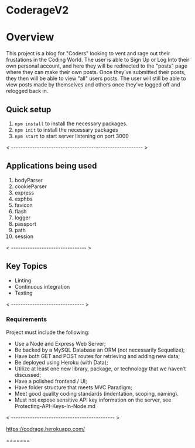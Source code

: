 # CoderageV2
 


# Overview
This project is a blog for "Coders" looking to vent and rage out their frustations in the Coding World. The user is able to Sign Up or Log Into their own personal account, and here they will be redirected to the "posts" page where they can make their own posts. Once they've submitted their posts, they then will be able to view "all" users posts. The user will still be able to view posts made by themselves and others once they've logged off and relogged back in.


## Quick setup
1. `npm install` to install the necessary packages.
2. `npm init` to install the necessary packages
3. `npm start` to start server listening on port 3000

< -------------------------------------------------------- >


## Applications being used
1. bodyParser
2. cookieParser
3. express
4. exphbs
5. favicon
6. flash
7. logger
8. passport
9. path
10. session

< -------------------------------- >


## Key Topics
-  Linting
- Continuous integration
- Testing

< ------------------------------- >


### Requirements
Project must include the following:

* Use a Node and Express Web Server;
* Be backed by a MySQL Database an ORM (not necessarily Sequelize);
* Have both GET and POST routes for retrieving and adding new data;
* Be deployed using Heroku (with Data);
* Utilize at least one new library, package, or technology that we haven’t discussed;
* Have a polished frontend / UI;
* Have folder structure that meets MVC Paradigm;
* Meet good quality coding standards (indentation, scoping, naming).
* Must not expose sensitive API key information on the server, see Protecting-API-Keys-In-Node.md 

< -------------------------------------------- >

https://codrage.herokuapp.com/ 

=======